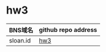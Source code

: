 # hw3

| BNS域名 | github repo address|
|---|---|
|sloan.id| [hw3](https://github.com/sloan8633/blockstack-sloan-hw3) |